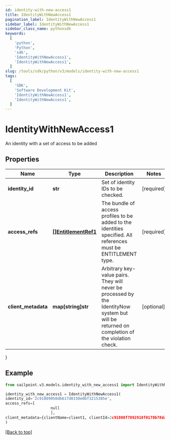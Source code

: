 ```yaml
---
id: identity-with-new-access1
title: IdentityWithNewAccess1
pagination_label: IdentityWithNewAccess1
sidebar_label: IdentityWithNewAccess1
sidebar_class_name: pythonsdk
keywords:
  [
    'python',
    'Python',
    'sdk',
    'IdentityWithNewAccess1',
    'IdentityWithNewAccess1',
  ]
slug: /tools/sdk/python/v3/models/identity-with-new-access1
tags:
  [
    'SDK',
    'Software Development Kit',
    'IdentityWithNewAccess1',
    'IdentityWithNewAccess1',
  ]
---
```


# IdentityWithNewAccess1

An identity with a set of access to be added

## Properties

| Name | Type | Description | Notes |
| --- | --- | --- | --- |
| **identity_id** | **str** | Set of identity IDs to be checked. | [required] |
| **access_refs** | [**[]EntitlementRef1**](entitlement-ref1) | The bundle of access profiles to be added to the identities specified. All references must be ENTITLEMENT type. | [required] |
| **client_metadata** | **map[string]str** | Arbitrary key-value pairs. They will never be processed by the IdentityNow system but will be returned on completion of the violation check. | [optional] |

}

## Example

```python
from sailpoint.v3.models.identity_with_new_access1 import IdentityWithNewAccess1

identity_with_new_access1 = IdentityWithNewAccess1(
identity_id='2c91809050db617d0150e0bf3215385e',
access_refs=[
                    null
                    ],
client_metadata={clientName=client1, clientId=2c91808f7892918f0178b78da4a305a1}
)

```

[[Back to top]](#)
